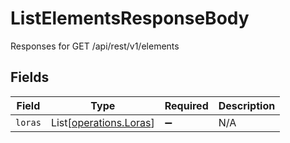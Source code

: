 # ListElementsResponseBody

Responses for GET /api/rest/v1/elements


## Fields

| Field                                                      | Type                                                       | Required                                                   | Description                                                |
| ---------------------------------------------------------- | ---------------------------------------------------------- | ---------------------------------------------------------- | ---------------------------------------------------------- |
| `loras`                                                    | List[[operations.Loras](../../models/operations/loras.md)] | :heavy_minus_sign:                                         | N/A                                                        |